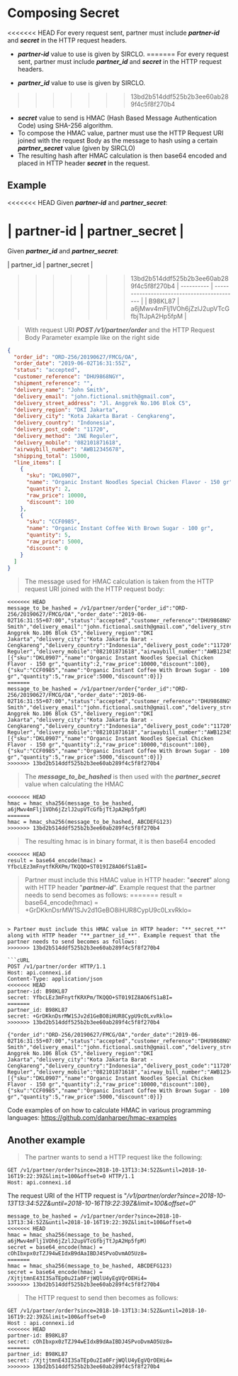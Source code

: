 # Composing Secret

<<<<<<< HEAD
For every request sent, partner must include **_partner-id_** and **_secret_** in the HTTP request headers.

- **_partner-id_** value to use is given by SIRCLO.
=======
For every request sent, partner must include **_partner_id_** and **_secret_** in the HTTP request headers.

- **_partner_id_** value to use is given by SIRCLO.
>>>>>>> 13bd2b514ddf525b2b3ee60ab289f4c5f8f270b4
- **_secret_** value to send is HMAC (Hash Based Message Authentication Code) using SHA-256 algorithm.
- To compose the HMAC value, partner must use the HTTP Request URI joined with the request Body as the message to hash using a certain **_partner_secret_** value (given by SIRCLO)
- The resulting hash after HMAC calculation is then base64 encoded and placed in HTTP header **_secret_** in the request.

## Example

<<<<<<< HEAD
Given **_partner-id_** and **_partner_secret_**:

| partner-id | partner_secret                              |
=======
Given **_partner_id_** and **_partner_secret_**:

| partner_id | partner_secret                              |
>>>>>>> 13bd2b514ddf525b2b3ee60ab289f4c5f8f270b4
| ---------- | ------------------------------------------- |
| B98KL87    | a6jMwv4mFlj1VOh6jZzlJ2upVTcGfbjTtJpA2Hp5fpM |

> With request URI **_POST /v1/partner/order_** and the HTTP Request Body Parameter example like on the right side

```json
{
  "order_id": "ORD-256/20190627/FMCG/OA",
  "order_date": "2019-06-02T16:31:55Z",
  "status": "accepted",
  "customer_reference": "DHU9868NGY",
  "shipment_reference": "",
  "delivery_name": "John Smith",
  "delivery_email": "john.fictional.smith@gmail.com",
  "delivery_street_address": "Jl. Anggrek No.106 Blok C5",
  "delivery_region": "DKI Jakarta",
  "delivery_city": "Kota Jakarta Barat - Cengkareng",
  "delivery_country": "Indonesia",
  "delivery_post_code": "11720",
  "delivery_method": "JNE Reguler",
  "delivery_mobile": "082101871618",
  "airwaybill_number": "AWB12345678",
  "shipping_total": 15000,
  "line_items": [
    {
      "sku": "DKL0907",
      "name": "Organic Instant Noodles Special Chicken Flavor - 150 gr",
      "quantity": 2,
      "raw_price": 10000,
      "discount": 100
    },
    {
      "sku": "CCF0985",
      "name": "Organic Instant Coffee With Brown Sugar - 100 gr",
      "quantity": 5,
      "raw_price": 5000,
      "discount": 0
    }
  ]
}
```

> The message used for HMAC calculation is taken from the HTTP request URI joined with the HTTP request body:

```text
<<<<<<< HEAD
message_to_be_hashed = /v1/partner/order{"order_id":"ORD-256/20190627/FMCG/OA","order_date":"2019-06-02T16:31:55+07:00","status":"accepted","customer_reference":"DHU9868NGY","shipment_reference":"","delivery_name":"John Smith","delivery_email":"john.fictional.smith@gmail.com","delivery_street_address":"Jl. Anggrek No.106 Blok C5","delivery_region":"DKI Jakarta","delivery_city":"Kota Jakarta Barat - Cengkareng","delivery_country":"Indonesia","delivery_post_code":"11720","delivery_method":"JNE Reguler","delivery_mobile":"082101871618","airwaybill_number":"AWB12345678","shipping_total":15000,"line_items":[{"sku":"DKL0907","name":"Organic Instant Noodles Special Chicken Flavor - 150 gr","quantity":2,"raw_price":10000,"discount":100},{"sku":"CCF0985","name":"Organic Instant Coffee With Brown Sugar - 100 gr","quantity":5,"raw_price":5000,"discount":0}]}
=======
message_to_be_hashed = /v1/partner/order{"order_id":"ORD-256/20190627/FMCG/OA","order_date":"2019-06-02T16:31:55+07:00","status":"accepted","customer_reference":"DHU9868NGY","shipment_reference":"","delivery_name":"John Smith","delivery_email":"john.fictional.smith@gmail.com","delivery_street_address":"Jl. Anggrek No.106 Blok C5","delivery_region":"DKI Jakarta","delivery_city":"Kota Jakarta Barat - Cengkareng","delivery_country":"Indonesia","delivery_post_code":"11720","delivery_method":"JNE Reguler","delivery_mobile":"082101871618","ariwaybill_number":"AWB12345678","shipping_total":15000,"line_items":[{"sku":"DKL0907","name":"Organic Instant Noodles Special Chicken Flavor - 150 gr","quantity":2,"raw_price":10000,"discount":100},{"sku":"CCF0985","name":"Organic Instant Coffee With Brown Sugar - 100 gr","quantity":5,"raw_price":5000,"discount":0}]}
>>>>>>> 13bd2b514ddf525b2b3ee60ab289f4c5f8f270b4
```

> The **_message_to_be_hashed_** is then used with the **_partner_secret_** value when calculating the HMAC

```text
<<<<<<< HEAD
hmac = hmac_sha256(message_to_be_hashed, a6jMwv4mFlj1VOh6jZzlJ2upVTcGfbjTtJpA2Hp5fpM)
=======
hmac = hmac_sha256(message_to_be_hashed, ABCDEFG123)
>>>>>>> 13bd2b514ddf525b2b3ee60ab289f4c5f8f270b4
```

> The resulting hmac is in binary format, it is then base64 encoded

```text
<<<<<<< HEAD
result = base64_encode(hmac) = YfbcLEz3mFnytfKRXPm/TKQQO+ST019IZ8AO6fS1aBI=
```

> Partner must include this HMAC value in HTTP header: "**_secret_**" along with HTTP header "**_partner-id_**". Example request that the partner needs to send becomes as follows:
=======
result = base64_encode(hmac) = +GrDKknDsrMW1SJv2d1GeBO8iHUR8CypU9c0LxvRklo=
```

> Partner must include this HMAC value in HTTP header: "**_secret_**" along with HTTP header "**_partner_id_**". Example request that the partner needs to send becomes as follows:
>>>>>>> 13bd2b514ddf525b2b3ee60ab289f4c5f8f270b4

```cURL
POST /v1/partner/order HTTP/1.1
Host: api.connexi.id
Content-Type: application/json
<<<<<<< HEAD
partner-id: B98KL87
secret: YfbcLEz3mFnytfKRXPm/TKQQO+ST019IZ8AO6fS1aBI=
=======
partner_id: B98KL87
secret: +GrDKknDsrMW1SJv2d1GeBO8iHUR8CypU9c0LxvRklo=
>>>>>>> 13bd2b514ddf525b2b3ee60ab289f4c5f8f270b4

{"order_id":"ORD-256/20190627/FMCG/OA","order_date":"2019-06-02T16:31:55+07:00","status":"accepted","customer_reference":"DHU9868NGY","shipment_reference":"","delivery_name":"John Smith","delivery_email":"john.fictional.smith@gmail.com","delivery_street_address":"Jl. Anggrek No.106 Blok C5","delivery_region":"DKI Jakarta","delivery_city":"Kota Jakarta Barat - Cengkareng","delivery_country":"Indonesia","delivery_post_code":"11720","delivery_method":"JNE Reguler","delivery_mobile":"082101871618","airway_bill_number":"AWB12345678","shipping_total":15000,"line_items":[{"sku":"DKL0907","name":"Organic Instant Noodles Special Chicken Flavor - 150 gr","quantity":2,"raw_price":10000,"discount":100},{"sku":"CCF0985","name":"Organic Instant Coffee With Brown Sugar - 100 gr","quantity":5,"raw_price":5000,"discount":0}]}
```

Code examples of on how to calculate HMAC in various programming languages: <https://github.com/danharper/hmac-examples>

## Another example

> The partner wants to send a HTTP request like the following:

```cURL
GET /v1/partner/order?since=2018-10-13T13:34:52Z&until=2018-10-16T19:22:39Z&limit=100&offset=0 HTTP/1.1
Host: api.connexi.id
```

The request URI of the HTTP request is "_/v1/partner/order?since=2018-10-13T13:34:52Z&until=2018-10-16T19:22:39Z&limit=100&offset=0_"

```text
message_to_be_hashed = /v1/partner/order?since=2018-10-13T13:34:52Z&until=2018-10-16T19:22:39Z&limit=100&offset=0
<<<<<<< HEAD
hmac = hmac_sha256(message_to_be_hashed, a6jMwv4mFlj1VOh6jZzlJ2upVTcGfbjTtJpA2Hp5fpM)
secret = base64_encode(hmac) = cOhIbxpx0zTZJ94wEIdxB9dAaIBDJ4SPvoDvmAO5Uz8=
=======
hmac = hmac_sha256(message_to_be_hashed, ABCDEFG123)
secret = base64_encode(hmac) = /XjtjtmnE43I3SaTEp0u2Ia0FrjWQlU4yEgVQrOEHi4=
>>>>>>> 13bd2b514ddf525b2b3ee60ab289f4c5f8f270b4
```

> The HTTP request to send then becomes as follows:

```cURL
GET /v1/partner/order?since=2018-10-13T13:34:52Z&until=2018-10-16T19:22:39Z&limit=100&offset=0
Host : api.connexi.id
<<<<<<< HEAD
partner-id: B98KL87
secret: cOhIbxpx0zTZJ94wEIdxB9dAaIBDJ4SPvoDvmAO5Uz8=
=======
partner_id: B98KL87
secret: /XjtjtmnE43I3SaTEp0u2Ia0FrjWQlU4yEgVQrOEHi4=
>>>>>>> 13bd2b514ddf525b2b3ee60ab289f4c5f8f270b4
```
